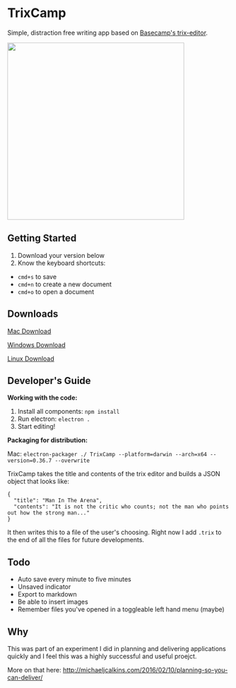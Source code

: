 # TrixCamp
Simple, distraction free writing app based on [Basecamp's trix-editor](https://github.com/basecamp/trix).

<img src="https://raw.githubusercontent.com/michaeljcalkins/trixcamp/master/src/browser/img/screenshot.png" height="400">

## Getting Started

1. Download your version below
2. Know the keyboard shortcuts:
  - `cmd+s` to save
  - `cmd+n` to create a new document
  - `cmd+o` to open a document

## Downloads

[Mac Download](http://bit.ly/1KhZbgq)

[Windows Download](http://bit.ly/20w3p6e)

[Linux Download](http://bit.ly/1KOiDBp)

## Developer's Guide

**Working with the code:**

1. Install all components: `npm install`
2. Run electron: `electron .`
3. Start editing!

**Packaging for distribution:**

Mac: `electron-packager ./ TrixCamp --platform=darwin --arch=x64 --version=0.36.7 --overwrite`

TrixCamp takes the title and contents of the trix editor and builds a JSON object that looks like:

```
{
  "title": "Man In The Arena",
  "contents": "It is not the critic who counts; not the man who points out how the strong man..."
}
```

It then writes this to a file of the user's choosing.  Right now I add `.trix` to the end of all the files for future developments.

## Todo

- Auto save every minute to five minutes
- Unsaved indicator
- Export to markdown
- Be able to insert images
- Remember files you've opened in a toggleable left hand menu (maybe)

## Why

This was part of an experiment I did in planning and delivering applications quickly and I feel this was a highly successful and useful proejct.

More on that here: http://michaeljcalkins.com/2016/02/10/planning-so-you-can-deliver/
